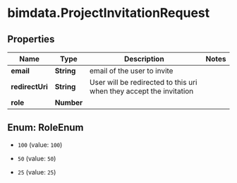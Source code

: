 # bimdata.ProjectInvitationRequest

## Properties

Name | Type | Description | Notes
------------ | ------------- | ------------- | -------------
**email** | **String** | email of the user to invite | 
**redirectUri** | **String** | User will be redirected to this uri when they accept the invitation | 
**role** | **Number** |  | 



## Enum: RoleEnum


* `100` (value: `100`)

* `50` (value: `50`)

* `25` (value: `25`)




